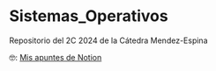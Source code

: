 # Sistemas_Operativos
Repositorio del 2C 2024 de la Cátedra Mendez-Espina

🤓: [Mis apuntes de Notion](https://scratched-lantern-d4a.notion.site/apuntes-de-SisOp-ccbdf6b413b343bca7144586137ac342) 
